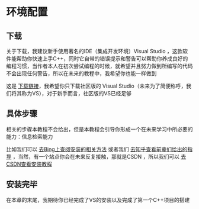 # 环境配置


## 下载

关于下载，我建议新手使用著名的IDE（集成开发环境）Visual Studio ，这款软件能帮助你快速上手C++，同时它自带的错误提示和警告可以帮助你养成良好的编程习惯，当作者本人在初次尝试编程的时候，就希望并且努力做到所编写的代码不会出现任何警告，所以在未来的教程中，我希望你也能一样做到

这是 [下载链接](https://visualstudio.microsoft.com/zh-hans/downloads/)，我希望你只下载社区版的 Visual Studio（未来为了简便称呼，我们将其称为VS），对于新手而言，社区版的VS已经足够 

## 具体步骤

相关的步骤本教程不会给出，但是本教程会引导你形成一个在未来学习中所必要的能力：信息检索能力

比如我们可以 [去Bing上查阅安装的相关方法](https://www.bing.com/search?q=vs2022+C%2B%2B%E4%B8%8B%E8%BD%BD%E6%95%99%E7%A8%8B&qs=n&form=QBRE&sp=-1&pq=vs2022+c%2B%2B%E4%B8%8B%E8%BD%BD%E6%95%99%E7%A8%8B&sc=1-14&sk=&cvid=F6304892D901468FB15784D6C998F448&ghsh=0&ghacc=0&ghpl=) 或者我们 [去知乎查看前辈们给出的指导](https://zhuanlan.zhihu.com/p/502100966) ，当然，有一个站点你会在未来反复接触，那就是CSDN ，所以我们可以 [去CSDN查看安装教程](https://blog.csdn.net/m0_68719263/article/details/123883962)

## 安装完毕

在本章的末尾，我期待你已经完成了VS的安装以及完成了第一个C++项目的搭建